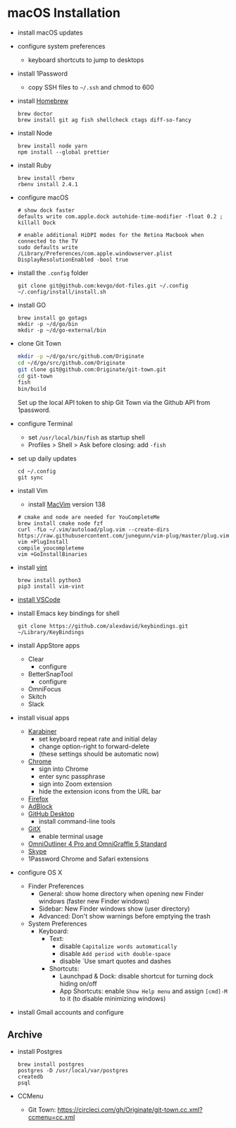 # macOS Installation

- install macOS updates

- configure system preferences
  - keyboard shortcuts to jump to desktops

- install 1Password
  - copy SSH files to `~/.ssh` and chmod to 600

- install [Homebrew](https://brew.sh)

  ```
  brew doctor
  brew install git ag fish shellcheck ctags diff-so-fancy
  ```

- install Node

  ```
  brew install node yarn
  npm install --global prettier 
  ```

- install Ruby

  ```
  brew install rbenv
  rbenv install 2.4.1
  ```

- configure macOS

  ```
  # show dock faster
  defaults write com.apple.dock autohide-time-modifier -float 0.2 ; killall Dock

  # enable additional HiDPI modes for the Retina Macbook when connected to the TV
  sudo defaults write /Library/Preferences/com.apple.windowserver.plist DisplayResolutionEnabled -bool true
  ```

- install the `.config` folder

  ```
  git clone git@github.com:kevgo/dot-files.git ~/.config
  ~/.config/install/install.sh
  ```

- install GO

  ```
  brew install go gotags
  mkdir -p ~/d/go/bin
  mkdir -p ~/d/go-external/bin
  ```

- clone Git Town

  ```bash
  mkdir -p ~/d/go/src/github.com/Originate
  cd ~/d/go/src/github.com/Originate
  git clone git@github.com:Originate/git-town.git
  cd git-town
  fish
  bin/build
  ```

  Set up the local API token to ship Git Town via the Github API
  from 1password.

- configure Terminal
  - set `/usr/local/bin/fish` as startup shell
  - Profiles > Shell > Ask before closing: add `-fish`

- set up daily updates

  ```
  cd ~/.config
  git sync
  ```

- install Vim
  - install [MacVim](https://github.com/macvim-dev/macvim/releases) version 138

  ```
  # cmake and node are needed for YouCompleteMe
  brew install cmake node fzf
  curl -fLo ~/.vim/autoload/plug.vim --create-dirs https://raw.githubusercontent.com/junegunn/vim-plug/master/plug.vim
  vim +PlugInstall
  compile_youcompleteme
  vim +GoInstallBinaries
  ```
  
- install [vint](https://github.com/Kuniwak/vint)
  
  ```
  brew install python3
  pip3 install vim-vint
  ```

- [install VSCode](vscode/README.md)

- install Emacs key bindings for shell

  ```
  git clone https://github.com/alexdavid/keybindings.git ~/Library/KeyBindings
  ```

- install AppStore apps
  - Clear
    - configure
  - BetterSnapTool
    - configure
  - OmniFocus
  - Skitch
  - Slack

- install visual apps
  - [Karabiner](https://pqrs.org/osx/karabiner/)
      - set keyboard repeat rate and initial delay
      - change option-right to forward-delete
      - (these settings should be automatic now)
  - [Chrome](https://www.google.com/chrome)
    - sign into Chrome
    - enter sync passphrase
    - sign into Zoom extension
    - hide the extension icons from the URL bar
  - [Firefox](https://www.mozilla.org/en-US/firefox)
  - [AdBlock](https://getadblock.com)
  - [GitHub Desktop](https://central.github.com/mac/latest)
    - install command-line tools
  - [GitX](https://rowanj.github.io/gitx)
    - enable terminal usage
  - [OmniOutliner 4 Pro and OmniGraffle 5 Standard](https://www.omnigroup.com/download)
  - [Skype](https://www.skype.com/en/download-skype/skype-for-computer)
  - 1Password Chrome and Safari extensions

- configure OS X
  - Finder Preferences
    - General: show home directory when opening new Finder windows (faster new Finder windows)
    - Sidebar: New Finder windows show (user directory)
    - Advanced: Don't show warnings before emptying the trash
  - System Preferences
    - Keyboard:
      - Text:
        - disable `Capitalize words automatically`
        - disable `Add period with double-space`
        - disable `Use smart quotes and dashes
      - Shortcuts:
        - Launchpad & Dock: disable shortcut for turning dock hiding on/off
        - App Shortcuts: enable `Show Help menu` and assign `[cmd]-M` to it (to disable minimizing windows)

- install Gmail accounts and configure



## Archive

- install Postgres

  ```
  brew install postgres
  postgres -D /usr/local/var/postgres
  createdb
  psql
  ```

- CCMenu
  - Git Town: https://circleci.com/gh/Originate/git-town.cc.xml?ccmenu=cc.xml
